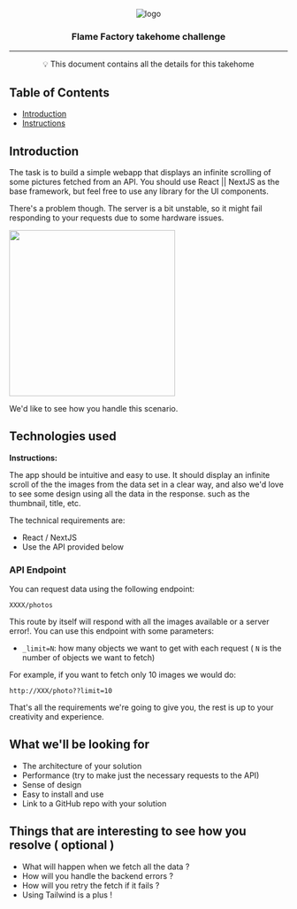 <p align="center">
 <img src="https://flamefactory.io/_next/image?url=%2F_next%2Fstatic%2Fmedia%2Fflamefactory-512.99aa3db6.png&w=640&q=75" alt="logo"></a>
</p>

<h3 align="center">Flame Factory takehome challenge </h3>

---

<p align = "center">💡 This document contains all the details for this takehome </p>

## Table of Contents

- [Introduction](#introduction)
- [Instructions](#instructions)

## Introduction <a name = "introduction"></a>

The task is to build a simple webapp that displays an infinite scrolling of some pictures fetched from an API. You should use React || NextJS as the
base framework, but feel free to use any library for the UI components.

There's a problem though. The server is a bit unstable, so it might fail responding to your requests due to some hardware issues.

<img src="https://media1.tenor.com/images/d6add31c664d6a7f9066d81d52a46259/tenor.gif?itemid=5182223" width=300 />

We'd like to see how you handle this scenario.

## Technologies used <a name = "instructions"></a>

**Instructions:**

The app should be intuitive and easy to use. It should display an infinite scroll of the the images from the data set in a clear way, and also we'd love to see some design using all the data in the response. such as the thumbnail, title, etc.

The technical requirements are:

- React / NextJS
- Use the API provided below

### API Endpoint

You can request data using the following endpoint:

    XXXX/photos

This route by itself will respond with all the images available or a server error!. You can use this endpoint with some parameters:

- `_limit=N`: how many objects we want to get with each request ( `N` is the number of objects we want to fetch)

For example, if you want to fetch only 10 images we would do:

    http://XXX/photo??limit=10

That's all the requirements we're going to give you, the rest is up to your creativity and experience.

## What we'll be looking for

- The architecture of your solution
- Performance (try to make just the necessary requests to the API)
- Sense of design
- Easy to install and use
- Link to a GitHub repo with your solution

## Things that are interesting to see how you resolve ( optional )

- What will happen when we fetch all the data ?
- How will you handle the backend errors ?
- How will you retry the fetch if it fails ?
- Using Tailwind is a plus !
